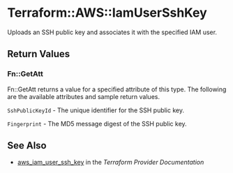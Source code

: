 # Terraform::AWS::IamUserSshKey

Uploads an SSH public key and associates it with the specified IAM user.

## Return Values

### Fn::GetAtt

Fn::GetAtt returns a value for a specified attribute of this type. The following are the available attributes and sample return values.

`SshPublicKeyId` - The unique identifier for the SSH public key.

`Fingerprint` - The MD5 message digest of the SSH public key.

## See Also

* [aws_iam_user_ssh_key](https://www.terraform.io/docs/providers/aws/r/iam_user_ssh_key.html) in the _Terraform Provider Documentation_